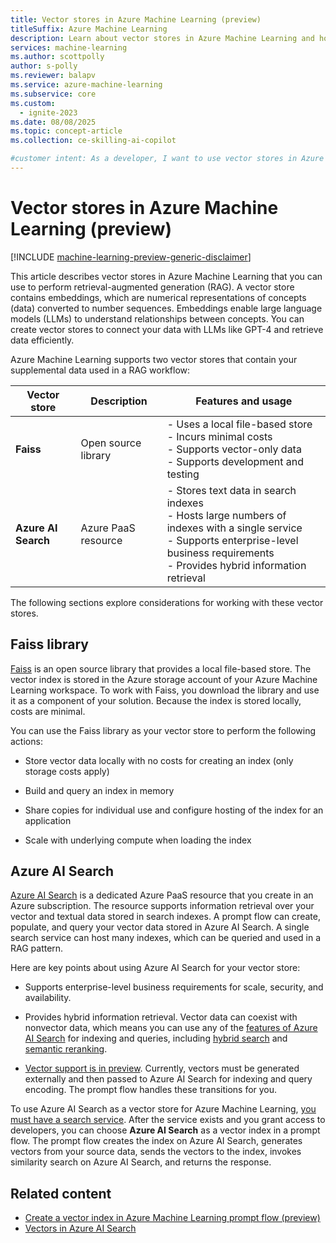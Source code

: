 ```yaml
---
title: Vector stores in Azure Machine Learning (preview)
titleSuffix: Azure Machine Learning
description: Learn about vector stores in Azure Machine Learning and how to use them for retrieval-augmented generation (RAG).
services: machine-learning
ms.author: scottpolly
author: s-polly
ms.reviewer: balapv
ms.service: azure-machine-learning
ms.subservice: core
ms.custom:
  - ignite-2023
ms.date: 08/08/2025
ms.topic: concept-article
ms.collection: ce-skilling-ai-copilot 

#customer intent: As a developer, I want to use vector stores in Azure Machine Learning so that I can perform retrieval-augmented generation. 
---
```


# Vector stores in Azure Machine Learning (preview)

[!INCLUDE [machine-learning-preview-generic-disclaimer](includes/machine-learning-preview-generic-disclaimer.md)]

This article describes vector stores in Azure Machine Learning that you can use to perform retrieval-augmented generation (RAG). A vector store contains embeddings, which are numerical representations of concepts (data) converted to number sequences. Embeddings enable large language models (LLMs) to understand relationships between concepts. You can create vector stores to connect your data with LLMs like GPT-4 and retrieve data efficiently.

Azure Machine Learning supports two vector stores that contain your supplemental data used in a RAG workflow:

| Vector store | Description | Features and usage |
| --- | --- | --- |
| **Faiss** | Open source library | - Uses a local file-based store <br> - Incurs minimal costs <br> - Supports vector-only data <br> - Supports development and testing |
| **Azure AI Search** | Azure PaaS resource | - Stores text data in search indexes <br> - Hosts large numbers of indexes with a single service <br> - Supports enterprise-level business requirements <br> - Provides hybrid information retrieval |

The following sections explore considerations for working with these vector stores.

## Faiss library

[Faiss](https://github.com/facebookresearch/faiss) is an open source library that provides a local file-based store. The vector index is stored in the Azure storage account of your Azure Machine Learning workspace. To work with Faiss, you download the library and use it as a component of your solution. Because the index is stored locally, costs are minimal. 

You can use the Faiss library as your vector store to perform the following actions:

- Store vector data locally with no costs for creating an index (only storage costs apply)

- Build and query an index in memory

- Share copies for individual use and configure hosting of the index for an application

- Scale with underlying compute when loading the index

## Azure AI Search

[Azure AI Search](/azure/search/search-what-is-azure-search) is a dedicated Azure PaaS resource that you create in an Azure subscription. The resource supports information retrieval over your vector and textual data stored in search indexes. A prompt flow can create, populate, and query your vector data stored in Azure AI Search. A single search service can host many indexes, which can be queried and used in a RAG pattern.

Here are key points about using Azure AI Search for your vector store:

- Supports enterprise-level business requirements for scale, security, and availability.

- Provides hybrid information retrieval. Vector data can coexist with nonvector data, which means you can use any of the [features of Azure AI Search](/azure/search/search-features-list) for indexing and queries, including [hybrid search](/azure/search/vector-search-how-to-query) and [semantic reranking](/azure/search/semantic-search-overview).

- [Vector support is in preview](/azure/search/vector-search-overview). Currently, vectors must be generated externally and then passed to Azure AI Search for indexing and query encoding. The prompt flow handles these transitions for you.

To use Azure AI Search as a vector store for Azure Machine Learning, [you must have a search service](/azure/search/search-create-service-portal). After the service exists and you grant access to developers, you can choose **Azure AI Search** as a vector index in a prompt flow. The prompt flow creates the index on Azure AI Search, generates vectors from your source data, sends the vectors to the index, invokes similarity search on Azure AI Search, and returns the response.

## Related content

- [Create a vector index in Azure Machine Learning prompt flow (preview)](how-to-create-vector-index.md)
- [Vectors in Azure AI Search](/azure/search/vector-search-overview)
